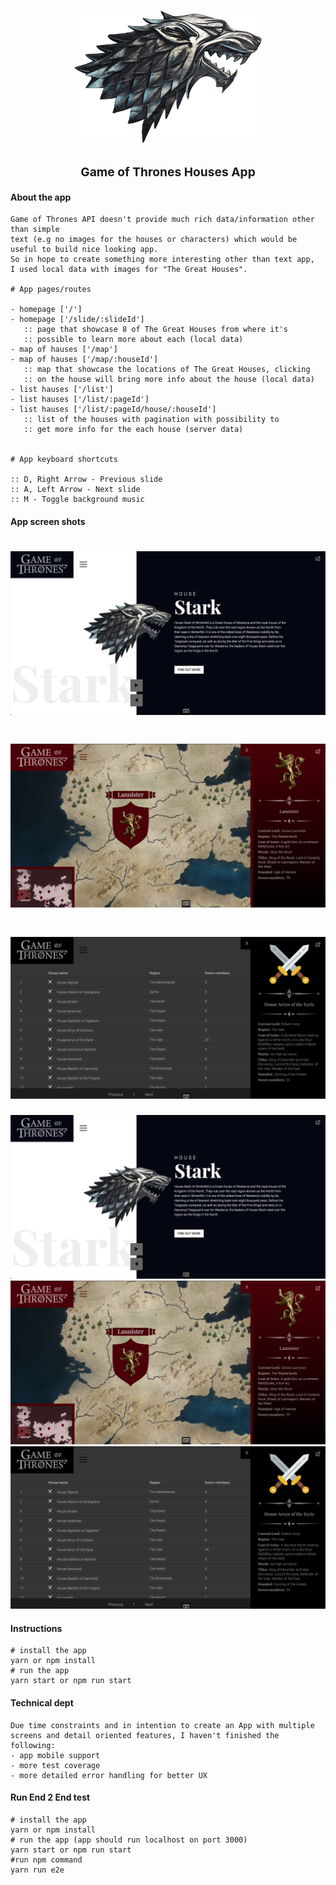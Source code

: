 <h1 align="center">
  <img src="https://raw.githubusercontent.com/edindelan/got/master/src/assets/images/houses/house1.png" width="300">
</h1>

<h3 align="center" style="font-size: 1.2rem;">Game of Thrones Houses App</p>

#### About the app
```
Game of Thrones API doesn't provide much rich data/information other than simple 
text (e.g no images for the houses or characters) which would be useful to build nice looking app. 
So in hope to create something more interesting other than text app, 
I used local data with images for "The Great Houses".

# App pages/routes

- homepage ['/']
- homepage ['/slide/:slideId']
   :: page that showcase 8 of The Great Houses from where it's 
   :: possible to learn more about each (local data)
- map of hauses ['/map']
- map of hauses ['/map/:houseId']
   :: map that showcase the locations of The Great Houses, clicking 
   :: on the house will bring more info about the house (local data)
- list hauses ['/list']
- list hauses ['/list/:pageId']   
- list hauses ['/list/:pageId/house/:houseId']     
   :: list of the houses with pagination with possibility to 
   :: get more info for the each house (server data)
   

# App keyboard shortcuts

:: D, Right Arrow - Previous slide
:: A, Left Arrow - Next slide
:: M - Toggle background music 
```

#### App screen shots

<h1 align="center">
  <img src="https://raw.githubusercontent.com/edindelan/got/master/src/misc/screen-1.png" width="auto">
</h1>

<h1 align="center">
  <img src="https://raw.githubusercontent.com/edindelan/got/master/src/misc/screen-2.png" width="auto">
</h1>

<h1 align="center">
  <img src="https://raw.githubusercontent.com/edindelan/got/master/src/misc/screen-3.png" width="auto">
</h1>

<img src="https://raw.githubusercontent.com/edindelan/got/master/src/misc/screen-1.png" width="auto">
<img src="https://raw.githubusercontent.com/edindelan/got/master/src/misc/screen-2.png" width="auto">
<img src="https://raw.githubusercontent.com/edindelan/got/master/src/misc/screen-3.png" width="auto">

#### Instructions
```
# install the app 
yarn or npm install
# run the app 
yarn start or npm run start
```

#### Technical dept

```
Due time constraints and in intention to create an App with multiple screens and detail oriented features, I haven't finished the following: 
- app mobile support
- more test coverage 
- more detailed error handling for better UX 
```

#### Run End 2 End test

```
# install the app 
yarn or npm install
# run the app (app should run localhost on port 3000)
yarn start or npm run start 
#run npm command 
yarn run e2e
```
